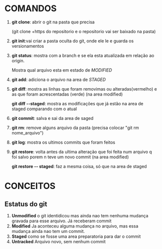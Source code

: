 
# COMANDOS

1. **git clone**:
    abrir o git na pasta que precisa
    
    (git clone +https do repositorio e o repositorio vai ser baixado na pasta)
    

2. **git init**:vai criar a pasta oculta do git, onde ele le e guarda os versionamentos 

3. **git status**: mostra com a branch e se ela esta atualizada em relação ao origin. 
   
   Mostra qual arquivo esta em estado de *MODIFIED*

4. **git add**: adiciona o arquivo na area de *STAGED*
   
5. **git diff**: mostra as linhas que foram removimas ou alteradas(vermelho) e as que foram acrescentadas (verde) (na area modified)
   
   **git diff --staged**: mostra as modificações que já estão na area de staged comparando com o atual

6. **git commit**: salva e sai da area de saged 

7. **git rm**: remove alguns arquivo da pasta (precisa colocar "git rm nome_arquivo")

8. **git log**: mostra os ultimos commits que foram feitos

9. **git restore**: volta antes da ultima alteração que foi feita num arquivo q foi salvo porem n teve um novo commit (na area modified)

    **git restore -- staged**: faz a mesma coisa, só que na area de staged

# CONCEITOS

## Estatus do  git 
1. **Unmodified**
    o git identidicou mas ainda nao tem nenhuma mudança gravada para esse arquivo.
    Já receberam commit
2. **Modified**
    Ja aconteceu alguma mudança no arquivo, mas essa mudança ainda nao tem um commit.
3. **Staged**
    como se fosse uma area preparatoria para dar o commit 
4. **Untracked**
    Arquivo novo, sem nenhum commit 

